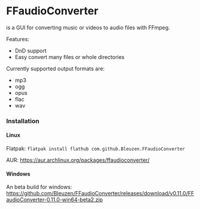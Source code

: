 # FFaudioConverter
is a GUI for converting music or videos to audio files with FFmpeg.

Features:
 - DnD support
 - Easy convert many files or whole directories

Currently supported output formats are:
 - mp3
 - ogg
 - opus
 - flac
 - wav

### Installation

#### Linux
Flatpak: `flatpak install flathub com.github.Bleuzen.FFaudioConverter`

AUR: https://aur.archlinux.org/packages/ffaudioconverter/

#### Windows
An beta build for windows:
https://github.com/Bleuzen/FFaudioConverter/releases/download/v0.11.0/FFaudioConverter-0.11.0-win64-beta2.zip
